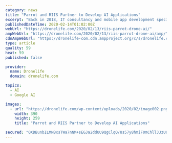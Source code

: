 ```yaml
---
category: news
title: "Parrot and RIIS Partner to Develop AI Applications"
excerpt: "Back in 2018, IT consultancy and mobile app development specialists RIIS showed how, with a little help from Google’s machine learning platform, TensorFlow, a DJI drone could be used to count the number of sheep in a field in real-time. At the time it was an interesting, albeit niche glimpse into how drones and AI could work together to carry ..."
publishedDateTime: 2020-02-14T01:02:00Z
webUrl: "https://dronelife.com/2020/02/13/riis-parrot-drone-ai/"
ampWebUrl: "https://dronelife.com/2020/02/13/riis-parrot-drone-ai/amp/"
cdnAmpWebUrl: "https://dronelife-com.cdn.ampproject.org/c/s/dronelife.com/2020/02/13/riis-parrot-drone-ai/amp/"
type: article
quality: 59
heat: 59
published: false

provider:
  name: Dronelife
  domain: dronelife.com

topics:
  - AI
  - Google AI

images:
  - url: "https://dronelife.com/wp-content/uploads/2020/02/image002.png"
    width: 390
    height: 259
    title: "Parrot and RIIS Partner to Develop AI Applications"

secured: "OXDBunbILMNBxsTWa7nNM+sEGJa2ddUU9QgClqQ/Us57y8hmiF0mChllJJzUU2ogxXFVdZ+QSb5zzP9FOSS4NvnLDlmUSlXVHHv6hK2RA5OSta8zBjSQmSaWfrQXrd3VLjlcKlGGNkDt+rUrLkOkJSAlMoh6pfFgMKkKOs1KUA2FwpoXzPjKQ83F2U1F1Tl9rsPUeFe6eGYat8TpV244vnFAmakDSqq1d2mFMBO25KXGw3486T/nOmNcQw69fBnv0OLG6Q+LOPZ5hRTtKSLsrk+DLpK3fvaBUJKvdrTXM69Kxgse257V3YZ0aAO9oMHVvuI1rO2bFS5cOB5c+RWuAL5tNDNg++Dw2Yl0ta8NnwFEYalNVlgfIvq+IQEOu1SBTj9ZZfrw/SCxjmzQIIRAhx9G6TsY5xkvORYYesZw3b1uag+zBRjLorNHK6rUfpzAI/njdleUulzHBjtVeh67xxxE6SXcAnnH2konUtO3zu4=;mYxNGwwf5jwV6Wx0Xt29Kg=="
---
```


